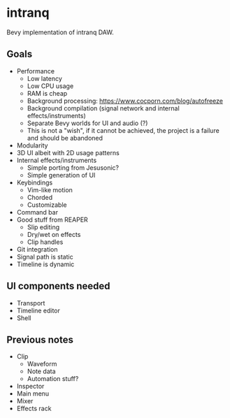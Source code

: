 # intranq

Bevy implementation of intranq DAW.

## Goals

- Performance
    - Low latency
    - Low CPU usage
    - RAM is cheap
    - Background processing: https://www.cocporn.com/blog/autofreeze
    - Background compilation (signal network and internal effects/instruments)
    - Separate Bevy worlds for UI and audio (?)
    - This is not a "wish", if it cannot be achieved, the project is a failure and should be abandoned
- Modularity
- 3D UI albeit with 2D usage patterns
- Internal effects/instruments
    - Simple porting from Jesusonic?
    - Simple generation of UI
- Keybindings
    - Vim-like motion
    - Chorded
    - Customizable
- Command bar
- Good stuff from REAPER
    - Slip editing
    - Dry/wet on effects
    - Clip handles
- Git integration
- Signal path is static
- Timeline is dynamic

## UI components needed

- Transport
- Timeline editor
- Shell

## Previous notes

- Clip
    - Waveform
    - Note data
    - Automation stuff?
- Inspector
- Main menu
- Mixer
- Effects rack